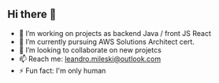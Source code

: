 ## Hi there 👋
- 🔭 I’m working on projects as backend Java / front JS React
- 🌱 I’m currently pursuing AWS Solutions Architect cert.
- 👯 I’m looking to collaborate on new projetcs
- 📫 Reach me: leandro.mileski@outlook.com
- ⚡ Fun fact: I'm only human


